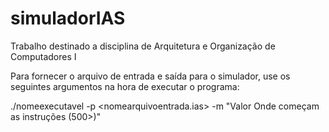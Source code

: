 # simuladorIAS

Trabalho destinado a disciplina de Arquitetura e Organização de Computadores I

Para fornecer o arquivo de entrada e saída para o simulador, use os seguintes argumentos na hora de executar o programa:

./nomeexecutavel -p <nomearquivoentrada.ias> -m "Valor Onde começam as instruções (500>)"

